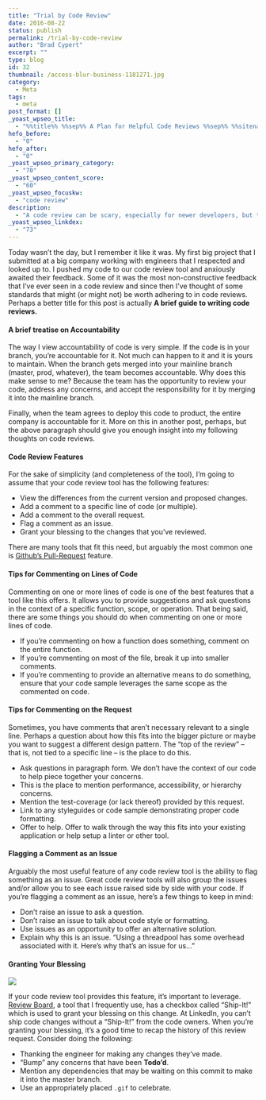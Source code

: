 ```yaml
---
title: "Trial by Code Review"
date: 2016-08-22
status: publish
permalink: /trial-by-code-review
author: "Brad Cypert"
excerpt: ""
type: blog
id: 32
thumbnail: /access-blur-business-1181271.jpg
category:
  - Meta
tags:
  - meta
post_format: []
_yoast_wpseo_title:
  - "%%title%% %%sep%% A Plan for Helpful Code Reviews %%sep%% %%sitename%%"
hefo_before:
  - "0"
hefo_after:
  - "0"
_yoast_wpseo_primary_category:
  - "70"
_yoast_wpseo_content_score:
  - "60"
_yoast_wpseo_focuskw:
  - "code review"
description:
  - "A code review can be scary, especially for newer developers, but through a good understand of ettiquete and accountability, a code review can become an enlightening experience."
_yoast_wpseo_linkdex:
  - "73"
---
```


Today wasn’t the day, but I remember it like it was. My first big project that I submitted at a big company working with engineers that I respected and looked up to. I pushed my code to our code review tool and anxiously awaited their feedback. Some of it was the most non-constructive feedback that I’ve ever seen in a code review and since then I’ve thought of some standards that might (or might not) be worth adhering to in code reviews. Perhaps a better title for this post is actually **A brief guide to writing code reviews.**

#### A brief treatise on Accountability

The way I view accountability of code is very simple. If the code is in your branch, you’re accountable for it. Not much can happen to it and it is yours to maintain. When the branch gets merged into your mainline branch (master, prod, whatever), the team becomes accountable. Why does this make sense to me? Because the team has the opportunity to review your code, address any concerns, and accept the responsibility for it by merging it into the mainline branch.

Finally, when the team agrees to deploy this code to product, the entire company is accountable for it. More on this in another post, perhaps, but the above paragraph should give you enough insight into my following thoughts on code reviews.

#### Code Review Features

For the sake of simplicity (and completeness of the tool), I’m going to assume that your code review tool has the following features:

- View the differences from the current version and proposed changes.
- Add a comment to a specific line of code (or multiple).
- Add a comment to the overall request.
- Flag a comment as an issue.
- Grant your blessing to the changes that you’ve reviewed.

There are many tools that fit this need, but arguably the most common one is [Github’s Pull-Request](https://help.github.com/en/github/collaborating-with-issues-and-pull-requests/about-pull-requests) feature.

#### Tips for Commenting on Lines of Code

Commenting on one or more lines of code is one of the best features that a tool like this offers. It allows you to provide suggestions and ask questions in the context of a specific function, scope, or operation. That being said, there are some things you should do when commenting on one or more lines of code.

- If you’re commenting on how a function does something, comment on the entire function.
- If you’re commenting on most of the file, break it up into smaller comments.
- If you’re commenting to provide an alternative means to do something, ensure that your code sample leverages the same scope as the commented on code.

#### Tips for Commenting on the Request

Sometimes, you have comments that aren’t necessary relevant to a single line. Perhaps a question about how this fits into the bigger picture or maybe you want to suggest a different design pattern. The “top of the review” – that is, not tied to a specific line – is the place to do this.

- Ask questions in paragraph form. We don’t have the context of our code to help piece together your concerns.
- This is the place to mention performance, accessibility, or hierarchy concerns.
- Mention the test-coverage (or lack thereof) provided by this request.
- Link to any styleguides or code sample demonstrating proper code formatting.
- Offer to help. Offer to walk through the way this fits into your existing application or help setup a linter or other tool.

#### Flagging a Comment as an Issue

Arguably the most useful feature of any code review tool is the ability to flag something as an issue. Great code review tools will also group the issues and/or allow you to see each issue raised side by side with your code. If you’re flagging a comment as an issue, here’s a few things to keep in mind:

- Don’t raise an issue to ask a question.
- Don’t raise an issue to talk about code style or formatting.
- Use issues as an opportunity to offer an alternative solution.
- Explain why this is an issue. “Using a threadpool has some overhead associated with it. Here’s why that’s an issue for us…”

#### Granting Your Blessing

![](/Screen-Shot-2019-10-28-at-2.14.21-PM.png)

If your code review tool provides this feature, it’s important to leverage. [Review
Board](https://www.reviewboard.org/), a tool that I frequently use, has a checkbox
called “Ship-It!” which is used to grant your blessing on this change. At LinkedIn,
you can’t ship code changes without a “Ship-It!” from the code owners. When you’re
granting your blessing, it’s a good time to recap the history of this review request.
Consider doing the following:

- Thanking the engineer for making any changes they’ve made.
- “Bump” any concerns that have been **Todo’d**.
- Mention any dependencies that may be waiting on this commit to make it into the master branch.
- Use an appropriately placed `.gif` to celebrate.

